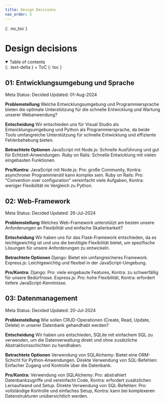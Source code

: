 ```yaml
---
title: Design Decisions
nav_order: 3
---
```




{: .no_toc }
# Design decisions

<details open markdown="block">
{: .text-delta }
<summary>Table of contents</summary>
+ ToC
{: toc }
</details>


## 01: Entwicklungsumgebung und Sprache
Meta
Status: Decided
Updated: 01-Aug-2024

**Problemstellung**
Welche Entwicklungsumgebung und Programmiersprache bieten die optimale Unterstützung für die schnelle Entwicklung und Wartung unserer Webanwendung?

**Entscheidung**
Wir entschieden uns für Visual Studio als Entwicklungsumgebung und Python als Programmiersprache, da beide Tools umfangreiche Unterstützung für schnelle Entwicklung und effiziente Fehlerbehebung bieten.

**Betrachtete Optionen**
JavaScript mit Node.js: Schnelle Ausführung und gut für Echtzeit-Anwendungen.
Ruby on Rails: Schnelle Entwicklung mit vielen eingebauten Funktionen.

**Pro/Kontra:**
JavaScript mit Node.js: Pro: große Community, Kontra: asynchroner Programmierstil kann komplex sein.
Ruby on Rails: Pro: "Convention over configuration" vereinfacht viele Aufgaben, Kontra: weniger Flexibilität im Vergleich zu Python.


## 02: Web-Framework
Meta
Status: Decided
Updated: 26-Jul-2024

**Problemstellung**
Welches Web-Framework unterstützt am besten unsere Anforderungen an Flexibilität und einfache Skalierbarkeit?

**Entscheidung**
Wir haben uns für das Flask-Framework entschieden, da es leichtgewichtig ist und uns die benötigte Flexibilität bietet, um spezifische Lösungen für unsere Anforderungen zu entwickeln.

**Betrachtete Optionen**
Django: Bietet ein umfangreicheres Framework.
Express.js: Leichtgewichtig und flexibel in der JavaScript-Umgebung.

**Pro/Kontra:**
Django: Pro: viele eingebaute Features, Kontra: zu schwerfällig für unsere Bedürfnisse.
Express.js: Pro: hohe Flexibilität, Kontra: erfordert tiefere JavaScript-Kenntnisse.


## 03: Datenmanagement
Meta
Status: Decided
Updated: 20-Jul-2024

**Problemstellung**
Wie sollen CRUD-Operationen (Create, Read, Update, Delete) in unserer Datenbank gehandhabt werden?

**Entscheidung**
Wir haben uns entschieden, SQLite mit einfachem SQL zu verwenden, um die Datenverwaltung direkt und ohne zusätzliche Abstraktionsschichten zu handhaben.

**Betrachtete Optionen**
Verwendung von SQLAlchemy: Bietet eine ORM-Schicht für Python-Anwendungen.
Direkte Verwendung von SQL-Befehlen: Einfacher Zugang und Kontrolle über die Datenbank.

**Pro/Kontra:**
Verwendung von SQLAlchemy: Pro: abstrahiert Datenbankzugriffe und vereinfacht Code, Kontra: erfordert zusätzlichen Lernaufwand und Setup.
Direkte Verwendung von SQL-Befehlen: Pro: vollständige Kontrolle und einfaches Setup, Kontra: kann bei komplexeren Datenstrukturen unübersichtlich werden.
